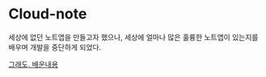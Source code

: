# Cloud-note

세상에 없던 노트앱을 만들고자 했으나, 
세상에 얼마나 많은 훌륭한 노트앱이 있는지를 배우며 개발을 중단하게 되었다.

[그래도, 배운내용](https://www.notion.so/Cloud-note-94c56eb4f4ac4c46bc2717cd49d4c6a7)